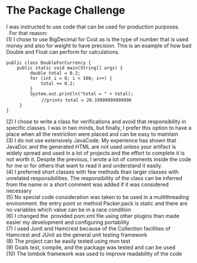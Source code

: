 # The Package Challenge

I was instructed to use code that can be used for production purposes.<br> 
For that reason:<br>
(1) I chose to use BigDecimal for Cost as is the type of number that is used money and also for weight to have precision. This is an example of how bad Double and Float can perform for calculations.<br>

`public class DoubleForCurrency {`<br>
`    public static void main(String[] args) {`<br>
`         double total = 0.2;`<br>
`         for (int i = 0; i < 100; i++) {`<br>
`             total += 0.2;`<br>
`         }`<br>
`         System.out.println("total = " + total); `<br>       
`          //prints total = 20.19999999999996`<br>
`     }`<br>
`}`<br>

(2) I chose to write a class for verifications and avoid that responsibility in specific classes. I was in two minds, but finally, I prefer this option to have a place when all the restriction were placed and can be easy to maintain<br>
(3) I do not use extensively JavaCode. My experience has shown that JavaDoc and the generated HTML are not used unless your artifact is widely spread and used in a lot of projects and the effort to complete it is not worth it. Despite the previous, I wrote a lot of comments inside the code for me or for others that want to read it and understand it easily. <br>
(4) I preferred short classes with few methods than larger classes with unrelated responsibilities. The responsibility of the class can be inferred from the name or a short comment was added if it was considered necessary<br>
(5) No special code consideration was taken to be used in a multithreading environment. the entry point or method Packer.pack is static and there are no variables which value can be in a race condition<br>
(6) I changed the  provided pom.xml file using other plugins than made easier my development and configuring portability <br>
(7) I used Junit and Hamcrest because of the Collection facilities of Hamcrest and JUnit as the general unit testing framework<br>
(8) The project can be easily tested using mvn test <br>
(9) Goals test, compile, and the package was tested and can be used <br>
(10) The lombok framework was used to improve readability of the code<br>

